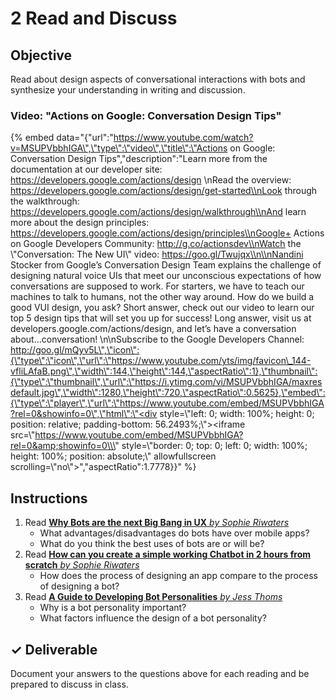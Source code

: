 # 2 Read and Discuss

## Objective

Read about design aspects of conversational interactions with bots and synthesize your understanding in writing and discussion.

### Video: "Actions on Google: Conversation Design Tips"

{% embed data="{\"url\":\"https://www.youtube.com/watch?v=MSUPVbbhIGA\",\"type\":\"video\",\"title\":\"Actions on Google: Conversation Design Tips\",\"description\":\"Learn more from the documentation at our developer site: https://developers.google.com/actions/design \\nRead the overview: https://developers.google.com/actions/design/get-started\\nLook through the walkthrough: https://developers.google.com/actions/design/walkthrough\\nAnd learn more about the design principles: https://developers.google.com/actions/design/principles\\nGoogle+ Actions on Google Developers Community: http://g.co/actionsdev\\nWatch the \\\"Conversation: The New UI\\\" video: https://goo.gl/Twujqx\\n\\nNandini Stocker from Google’s Conversation Design Team explains the challenge of designing natural voice UIs that meet our unconscious expectations of how conversations are supposed to work. For starters, we have to teach our machines to talk to humans, not the other way around. How do we build a good VUI design, you ask? Short answer, check out our video to learn our top 5 design tips that will set you up for success! Long answer, visit us at developers.google.com/actions/design, and let’s have a conversation about...conversation! \\n\\nSubscribe to the Google Developers Channel: http://goo.gl/mQyv5L\",\"icon\":{\"type\":\"icon\",\"url\":\"https://www.youtube.com/yts/img/favicon\_144-vfliLAfaB.png\",\"width\":144,\"height\":144,\"aspectRatio\":1},\"thumbnail\":{\"type\":\"thumbnail\",\"url\":\"https://i.ytimg.com/vi/MSUPVbbhIGA/maxresdefault.jpg\",\"width\":1280,\"height\":720,\"aspectRatio\":0.5625},\"embed\":{\"type\":\"player\",\"url\":\"https://www.youtube.com/embed/MSUPVbbhIGA?rel=0&showinfo=0\",\"html\":\"<div style=\\\"left: 0; width: 100%; height: 0; position: relative; padding-bottom: 56.2493%;\\\"><iframe src=\\\"https://www.youtube.com/embed/MSUPVbbhIGA?rel=0&amp;showinfo=0\\\" style=\\\"border: 0; top: 0; left: 0; width: 100%; height: 100%; position: absolute;\\\" allowfullscreen scrolling=\\\"no\\\"></iframe></div>\",\"aspectRatio\":1.7778}}" %}

## Instructions

1. Read [**Why Bots are the next Big Bang in UX** _by Sophie Riwaters_](https://chatbotslife.com/why-bots-are-the-next-big-bang-in-ux-643b2e66a2a0)
   * What advantages/disadvantages do bots have over mobile apps?
   * What do you think the best uses of bots are or will be?
2. Read [**How can you create a simple working Chatbot in 2 hours from scratch** _by Sophie Riwaters_](https://blog.prototypr.io/how-can-you-create-a-simple-working-chatbot-in-2-hours-from-scratch-f92c31c7e974)
   * How does the process of designing an app compare to the process of designing a bot?
3. Read [**A Guide to Developing Bot Personalities** _by Jess Thoms_](https://blog.prototypr.io/a-guide-to-developing-bot-personalities-c6eba213d77b)
   * Why is a bot personality important?
   * What factors influence the design of a bot personality?

## ✓ Deliverable

Document your answers to the questions above for each reading and be prepared to discuss in class.

